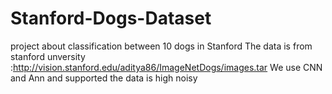 # Stanford-Dogs-Dataset


project about classification between 10 dogs  in Stanford
The data is from stanford unversity :http://vision.stanford.edu/aditya86/ImageNetDogs/images.tar
We use CNN and Ann and supported 
the data is high noisy
